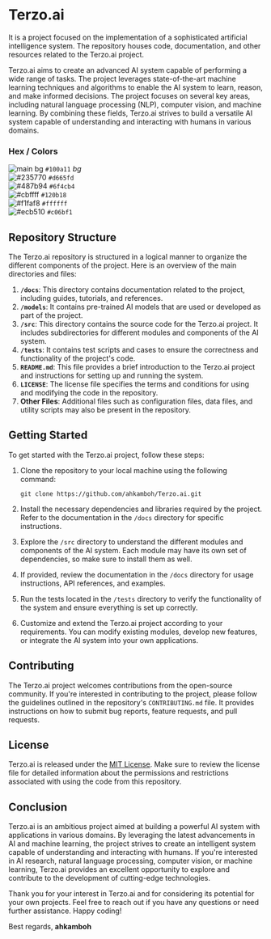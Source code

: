 # Terzo.ai

 It is a project focused on the implementation of a sophisticated artificial intelligence system. The repository houses code, documentation, and other resources related to the Terzo.ai project.



Terzo.ai aims to create an advanced AI system capable of performing a wide range of tasks. The project leverages state-of-the-art machine learning techniques and algorithms to enable the AI system to learn, reason, and make informed decisions.
The project focuses on several key areas, including natural language processing (NLP), computer vision, and machine learning. By combining these fields, Terzo.ai strives to build a versatile AI system capable of understanding and interacting with humans in various domains.

### Hex / Colors
![main bg](https://placehold.co/15x15/100a11/100a11.png) `#100a11` *bg* <br>
![#235770](https://placehold.co/15x15/d665fd/d665fd.png) `#d665fd`<br>
![#487b94](https://placehold.co/15x15/6f4cb4/6f4cb4.png) `#6f4cb4`<br>
![#cbffff](https://placehold.co/15x15/120b18/120b18.png) `#120b18`<br>
![#f1faf8](https://placehold.co/15x15/ffffff/ffffff.png) `#ffffff`<br>
![#ecb510](https://placehold.co/15x15/c06bf1/c06bf1.png) `#c06bf1`<br>
## Repository Structure

The Terzo.ai repository is structured in a logical manner to organize the different components of the project. Here is an overview of the main directories and files:

1. **`/docs`**: This directory contains documentation related to the project, including guides, tutorials, and references.
2. **`/models`**: It contains pre-trained AI models that are used or developed as part of the project.
3. **`/src`**: This directory contains the source code for the Terzo.ai project. It includes subdirectories for different modules and components of the AI system.
4. **`/tests`**: It contains test scripts and cases to ensure the correctness and functionality of the project's code.
5. **`README.md`**: This file provides a brief introduction to the Terzo.ai project and instructions for setting up and running the system.
6. **`LICENSE`**: The license file specifies the terms and conditions for using and modifying the code in the repository.
7. **Other Files**: Additional files such as configuration files, data files, and utility scripts may also be present in the repository.

## Getting Started

To get started with the Terzo.ai project, follow these steps:

1. Clone the repository to your local machine using the following command:
   ```
   git clone https://github.com/ahkamboh/Terzo.ai.git
   ```

2. Install the necessary dependencies and libraries required by the project. Refer to the documentation in the `/docs` directory for specific instructions.

3. Explore the `/src` directory to understand the different modules and components of the AI system. Each module may have its own set of dependencies, so make sure to install them as well.

4. If provided, review the documentation in the `/docs` directory for usage instructions, API references, and examples.

5. Run the tests located in the `/tests` directory to verify the functionality of the system and ensure everything is set up correctly.

6. Customize and extend the Terzo.ai project according to your requirements. You can modify existing modules, develop new features, or integrate the AI system into your own applications.

## Contributing

The Terzo.ai project welcomes contributions from the open-source community. If you're interested in contributing to the project, please follow the guidelines outlined in the repository's `CONTRIBUTING.md` file. It provides instructions on how to submit bug reports, feature requests, and pull requests.

## License

Terzo.ai is released under the [MIT License](LICENSE). Make sure to review the license file for detailed information about the permissions and restrictions associated with using the code from this repository.

## Conclusion

Terzo.ai is an ambitious project aimed at building a powerful AI system with applications in various domains. By leveraging the latest advancements in AI and machine learning, the project strives to create an intelligent system capable of understanding and interacting with humans. If you're interested in AI research, natural language processing, computer vision, or machine learning, Terzo.ai provides an excellent opportunity to explore and contribute to the development of cutting-edge technologies.

Thank you for your interest in Terzo.ai and for considering its potential for your own projects. Feel free to reach out if you have any questions or need further assistance. Happy coding!

Best regards,
**ahkamboh**
